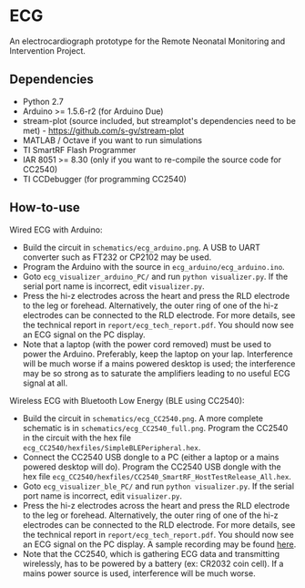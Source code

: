 ECG
===

An electrocardiograph prototype for the Remote Neonatal Monitoring and Intervention Project.

Dependencies
------------

- Python 2.7
- Arduino >= 1.5.6-r2 (for Arduino Due)
- stream-plot (source included, but streamplot's dependencies need to be met) - https://github.com/s-gv/stream-plot
- MATLAB / Octave if you want to run simulations
- TI SmartRF Flash Programmer
- IAR 8051 >= 8.30 (only if you want to re-compile the source code for CC2540)
- TI CCDebugger (for programming CC2540)

How-to-use
----------

Wired ECG with Arduino:

- Build the circuit in `schematics/ecg_arduino.png`. A USB to UART converter such as FT232 or CP2102 may be used.
- Program the Arduino with the source in `ecg_arduino/ecg_arduino.ino`.
- Goto `ecg_visualizer_arduino_PC/` and run `python visualizer.py`. If the serial port name is incorrect, edit `visualizer.py`.
- Press the hi-z electrodes across the heart and press the RLD electrode to the leg or forehead. Alternatively, the outer ring of one of the hi-z electrodes can be connected to the RLD electrode. For more details, see the technical report in `report/ecg_tech_report.pdf`. You should now see an ECG signal on the PC display.
- Note that a laptop (with the power cord removed) must be used to power the Arduino. Preferably, keep the laptop on your lap. Interference will be much worse if a mains powered desktop is used; the interference may be so strong as to saturate the amplifiers leading to no useful ECG signal at all.

Wireless ECG with Bluetooth Low Energy (BLE using CC2540):

- Build the circuit in `schematics/ecg_CC2540.png`. A more complete schematic is in `schematics/ecg_CC2540_full.png`. Program the CC2540 in the circuit with the hex file `ecg_CC2540/hexfiles/SimpleBLEPeripheral.hex`.
- Connect the CC2540 USB dongle to a PC (either a laptop or a mains powered desktop will do). Program the CC2540 USB dongle with the hex file `ecg_CC2540/hexfiles/CC2540_SmartRF_HostTestRelease_All.hex`.
- Goto `ecg_visualizer_ble_PC/` and run `python visualizer.py`. If the serial port name is incorrect, edit `visualizer.py`.
- Press the hi-z electrodes across the heart and press the RLD electrode to the leg or forehead. Alternatively, the outer ring of one of the hi-z electrodes can be connected to the RLD electrode. For more details, see the technical report in `report/ecg_tech_report.pdf`. You should now see an ECG signal on the PC display. A sample recording may be found [here](https://github.com/s-gv/ecg/blob/master/data/ble_single_battery_LP5907_psuedo2_RLD/screenshots/screenshot0.png).
- Note that the CC2540, which is gathering ECG data and transmitting wirelessly, has to be powered by a battery (ex: CR2032 coin cell). If a mains power source is used, interference will be much worse.
